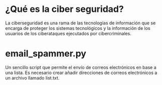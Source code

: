 # ¿Qué es la ciber seguridad?
La ciberseguridad es una rama de las tecnologías de información que se encarga de proteger los sistemas tecnológicos y la información de los usuarios de los ciberataques ejecutados por cibercriminales. 

# email_spammer.py
Un sencillo script que permite el envío de correos electrónicos en base a una lista. Es necesario crear añadir direcciones de correos electrónicos a un archivo llamado list.txt.
